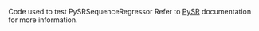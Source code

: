 Code used to test PySRSequenceRegressor
Refer to [PySR](https://github.com/MilesCranmer/PySR) documentation for more information.
